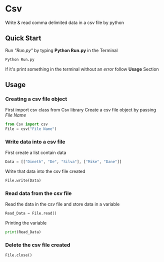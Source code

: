 # Csv
Write & read comma delimited data in a csv file by python
## Quick Start
Run *"Run.py"* by typing **Python Run.py** in the Terminal

```Bash
Python Run.py
```
If it's print something in the terminal without an *error* follow **Usage** Section
## Usage
### Creating a csv file object
First import csv class from Csv library
Create a csv file object by passing *File Name*
```Python
from Csv import csv
File = csv("File Name")
```
### Write data into a csv file
First create a list contain data
```Python
Data = [["Dineth", "De", "Silva"], ["Mike", "Dane"]]
```
Write that data into the csv file created
```Python
File.write(Data)
```
### Read data from the csv file
Read the data in the csv file and store data in a variable
```Python
Read_Data = File.read()
```
Printing the variable
```Python
print(Read_Data)
```
### Delete the csv file created
```Python
File.close()
```
